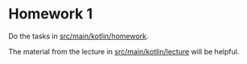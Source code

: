 # Homework 1

Do the tasks in [src/main/kotlin/homework](src/main/kotlin/homework).

The material from the lecture in [src/main/kotlin/lecture](src/main/kotlin/lecture) will be helpful.
